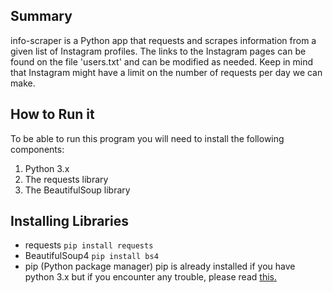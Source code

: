 ## Summary
info-scraper is a Python app that requests and scrapes information from a given list of Instagram  profiles. The links to the Instagram  pages can be found on the file 'users.txt' and can be modified as needed. Keep in mind that Instagram might have a limit on the number of requests per day we can make.

## How to Run it
To be able to run this program you will need to install the following components:
1. Python 3.x
1. The requests library
1. The BeautifulSoup library

## Installing Libraries
* requests
`pip install requests`
* BeautifulSoup4
`pip install bs4`
* pip (Python package manager)
pip is already installed if you have python 3.x but if you encounter any trouble, please read [this.](https://pip.pypa.io/en/stable/installing/)
